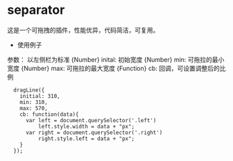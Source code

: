 # separator
  这是一个可拖拽的插件，性能优异，代码简洁，可复用。
  - 使用例子

参数： 以左侧栏为标准
{Number} inital: 初始宽度
{Number} min: 可拖拉的最小宽度
{Number} max: 可拖拉的最大宽度
{Function} cb: 回调，可设置调整后的比例

```
  dragLine({
    initial: 310,
    min: 310,
    max: 570,
    cb: function(data){
      var left = document.querySelector('.left')
          left.style.width = data + "px";
      var right = document.querySelector('.right')
          right.style.left = data + "px";
    }
  });

```